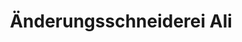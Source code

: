 ---
title: "Änderungsschneiderei Ali"
url: /moerlenbach/aenderungsschneiderei-ali/
shop: Schneiderei
---